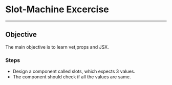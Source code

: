 # Slot-Machine Excercise

---

## Objective

The main objective is to learn vet,props and JSX.

### Steps

- Design a component called slots, which expects 3 values.
- The component should check if all the values are same.
